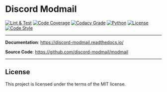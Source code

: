 # Discord Modmail

[![Lint & Test](https://img.shields.io/github/workflow/status/discord-modmail/modmail/Lint%20&%20Test/main?label=Lint+%26+Test&logo=github&style=flat)](https://github.com/discord-modmail/modmail/actions/workflows/lint_test.yml "Lint and Test")
[![Code Coverage](https://img.shields.io/codecov/c/gh/discord-modmail/modmail/main?logo=codecov&style=flat&label=Code+Coverage)](https://app.codecov.io/gh/discord-modmail/modmail "Code Coverage")
[![Codacy Grade](https://img.shields.io/codacy/grade/78be21a49835484595aea556d5920638?logo=codacy&style=flat&label=Code+Quality)](https://www.codacy.com/gh/discord-modmail/modmail/dashboard "Codacy Grade")
[![Python](https://img.shields.io/static/v1?label=Python&message=3.8+%7C+3.9&color=blue&logo=Python&style=flat)](https://www.python.org/downloads/ "Python 3.8 | 3.9")
[![License](https://img.shields.io/github/license/discord-modmail/modmail?style=flat&label=License)](./LICENSE "License file")
[![Code Style](https://img.shields.io/static/v1?label=Code%20Style&message=black&color=000000&style=flat)](https://github.com/psf/black "The uncompromising python formatter")

______________________________________________________________________

**Documentation**: <a href="hhttps://discord-modmail.readthedocs.io/" target="_blank">https://discord-modmail.readthedocs.io/</a>

**Source Code**: <a href="https://github.com/discord-modmail/modmail" target="_blank">https://github.com/discord-modmail/modmail</a>

______________________________________________________________________

## License

This project is licensed under the terms of the MIT license.
